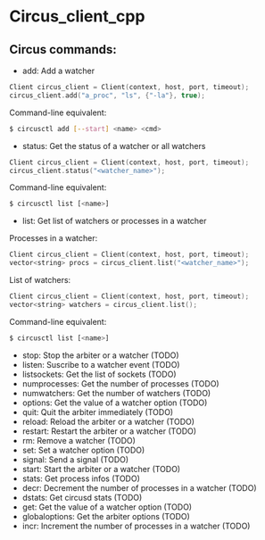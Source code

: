# Circus_client_cpp

## Circus commands:

 * add: Add a watcher
 ```cpp
 Client circus_client = Client(context, host, port, timeout);
 circus_client.add("a_proc", "ls", {"-la"}, true);
 ```
 
 Command-line equivalent:
 ```bash
 $ circusctl add [--start] <name> <cmd>
```


 * status: Get the status of a watcher or all watchers
 ```cpp
 Client circus_client = Client(context, host, port, timeout);
 circus_client.status("<watcher_name>");
 ```
 
 Command-line equivalent:
 ```bash
 $ circusctl list [<name>]
```
 * list: Get list of watchers or processes in a watcher
 
 Processes in a watcher:
 ```cpp
 Client circus_client = Client(context, host, port, timeout);
 vector<string> procs = circus_client.list("<watcher_name>");
 ```
 
  List of watchers:
 ```cpp
 Client circus_client = Client(context, host, port, timeout);
 vector<string> watchers = circus_client.list();
 ```
 
 Command-line equivalent:
 ```bash
 $ circusctl list [<name>]
```

 * stop: Stop the arbiter or a watcher (TODO)
 * listen: Suscribe to a watcher event (TODO)
 * listsockets: Get the list of sockets (TODO)
 * numprocesses: Get the number of processes (TODO)
 * numwatchers: Get the number of watchers (TODO)
 * options: Get the value of a watcher option (TODO)
 * quit: Quit the arbiter immediately (TODO)
 * reload: Reload the arbiter or a watcher (TODO)
 * restart: Restart the arbiter or a watcher (TODO)
 * rm: Remove a watcher (TODO)
 * set: Set a watcher option (TODO)
 * signal: Send a signal (TODO)
 * start: Start the arbiter or a watcher (TODO)
 * stats: Get process infos (TODO)
 * decr: Decrement the number of processes in a watcher (TODO)
 * dstats: Get circusd stats (TODO)
 * get: Get the value of a watcher option (TODO)
 * globaloptions: Get the arbiter options (TODO)
 * incr: Increment the number of processes in a watcher (TODO)
